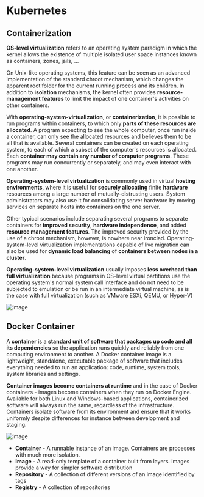 # Kubernetes

## Containerization

**OS-level virtualization** refers to an operating system paradigm in which the kernel allows the existence of multiple isolated user space instances known as containers, zones, jails, ...

On Unix-like operating systems, this feature can be seen as an advanced implementation of the standard chroot mechanism, which changes the apparent root folder for the current running process and its children. In addition to **isolation** mechanisms, the kernel often provides **resource-management features** to limit the impact of one container's activities on other containers.

With **operating-system-virtualization**, or **containerization**, it is possible to run programs within containers, to which only **parts of these resources are allocated**. A program expecting to see the whole computer, once run inside a container, can only see the allocated resources and believes them to be all that is available. Several containers can be created on each operating system, to each of which a subset of the computer's resources is allocated. Each **container may contain any number of computer programs**. These programs may run concurrently or separately, and may even interact with one another.

**Operating-system-level virtualization** is commonly used in virtual **hosting environments**, where it is useful for **securely allocating** finite **hardware** resources among a large number of mutually-distrusting users. System administrators may also use it for consolidating server hardware by moving services on separate hosts into containers on the one server.

Other typical scenarios include separating several programs to separate containers for **improved security**, **hardware independence**, and added **resource management features**. The improved security provided by the use of a chroot mechanism, however, is nowhere near ironclad. Operating-system-level virtualization implementations capable of live migration can also be used for **dynamic load balancing** of **containers between nodes in a cluster**.

**Operating-system-level virtualization** usually imposes **less overhead than full virtualization** because programs in OS-level virtual partitions use the operating system's normal system call interface and do not need to be subjected to emulation or be run in an intermediate virtual machine, as is the case with full virtualization (such as VMware ESXi, QEMU, or Hyper-V) 

![image](https://user-images.githubusercontent.com/34960418/147653601-f596fcdf-78ed-4b31-8e79-bb6c5b674a25.png)

## Docker Container

A **container** is a **standard unit of software that packages up code and all its dependencies** so the application runs quickly and reliably from one computing environment to another. A Docker container image is a lightweight, standalone, executable package of software that includes everything needed to run an application: code, runtime, system tools, system libraries and settings.

**Container images become containers at runtime** and in the case of Docker containers - images become containers when they run on Docker Engine. Available for both Linux and Windows-based applications, containerized software will always run the same, regardless of the infrastructure. Containers isolate software from its environment and ensure that it works uniformly despite differences for instance between development and staging.

![image](https://user-images.githubusercontent.com/34960418/147654316-422a936c-9489-4eb0-90fd-d89153f2f7b4.png)

- **Container** - A runnable instance of an image. Containers are processes with much more isolation.
- **Image** - A read-only template of a container built from layers. Images provide a way for simpler software distribution
- **Repository** - A collection of different versions of an image identified by tags
- **Registry** - A collection of repositories


